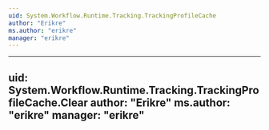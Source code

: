 ```yaml
---
uid: System.Workflow.Runtime.Tracking.TrackingProfileCache
author: "Erikre"
ms.author: "erikre"
manager: "erikre"
---
```


---
uid: System.Workflow.Runtime.Tracking.TrackingProfileCache.Clear
author: "Erikre"
ms.author: "erikre"
manager: "erikre"
---
